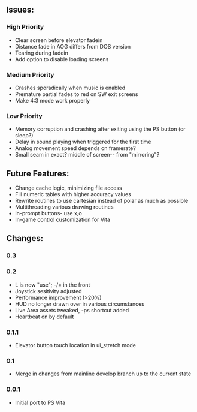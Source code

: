 ## Issues:

### High Priority
* Clear screen before elevator fadein
* Distance fade in AOG differs from DOS version
* Tearing during fadein
* Add option to disable loading screens

### Medium Priority
* Crashes sporadically when music is enabled
* Premature partial fades to red on SW exit screens
* Make 4:3 mode work properly

### Low Priority
* Memory corruption and crashing after exiting using the PS button (or sleep?)
* Delay in sound playing when triggered for the first time
* Analog movement speed depends on framerate?
* Small seam in exact? middle of screen-- from "mirroring"?

## Future Features:

* Change cache logic, minimizing file access
* Fill numeric tables with higher accuracy values
* Rewrite routines to use cartesian instead of polar as much as possible
* Multithreading various drawing routines
* In-prompt buttons- use x,o
* In-game control customization for Vita

## Changes:

### 0.3

### 0.2
* L is now "use"; -/= in the front
* Joystick sesitivity adjusted
* Performance improvement (>20%)
* HUD no longer drawn over in various circumstances
* Live Area assets tweaked, -ps shortcut added
* Heartbeat on by default

### 0.1.1
* Elevator button touch location in ui_stretch mode

### 0.1
* Merge in changes from mainline develop branch up to the current state

### 0.0.1
* Initial port to PS Vita
